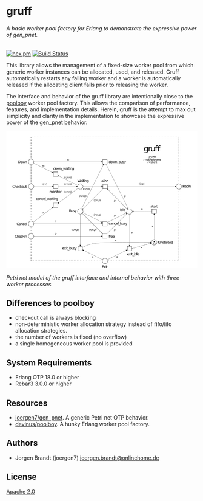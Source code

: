 # gruff
###### A basic worker pool factory for Erlang to demonstrate the expressive power of gen_pnet.

[![hex.pm](https://img.shields.io/hexpm/v/gruff.svg?style=flat-square)](https://hex.pm/packages/gruff) [![Build Status](https://travis-ci.org/joergen7/gruff.svg?branch=master)](https://travis-ci.org/joergen7/gruff)

This library allows the management of a fixed-size worker pool from which generic worker instances can be allocated, used, and released. Gruff automatically restarts any failing worker and a worker is automatically released if the allocating client fails prior to releasing the worker.

The interface and behavior of the gruff library are intentionally close to the [poolboy](https://github.com/devinus/poolboy) worker pool factory. This allows the comparison of performance, features, and implementation details. Herein, gruff is the attempt to max out simplicity and clarity in the implementation to showcase the expressive power of the [gen_pnet](https://github.com/joergen7/gen_pnet) behavior.

![gruff Petri net model](priv/gruff_pnet.png)

*Petri net model of the gruff interface and internal behavior with three worker processes.*

## Differences to poolboy

- checkout call is always blocking
- non-deterministic worker allocation strategy instead of fifo/lifo allocation strategies.
- the number of workers is fixed (no overflow)
- a single homogeneous worker pool is provided

## System Requirements

- Erlang OTP 18.0 or higher
- Rebar3 3.0.0 or higher

## Resources

- [joergen7/gen_pnet](https://github.com/joergen7/gen_pnet). A generic Petri net OTP behavior.
- [devinus/poolboy](https://github.com/devinus/poolboy). A hunky Erlang worker pool factory.

## Authors

- Jorgen Brandt (joergen7) [joergen.brandt@onlinehome.de](mailto:joergen.brandt@onlinehome.de)

## License

[Apache 2.0](https://www.apache.org/licenses/LICENSE-2.0.html)
